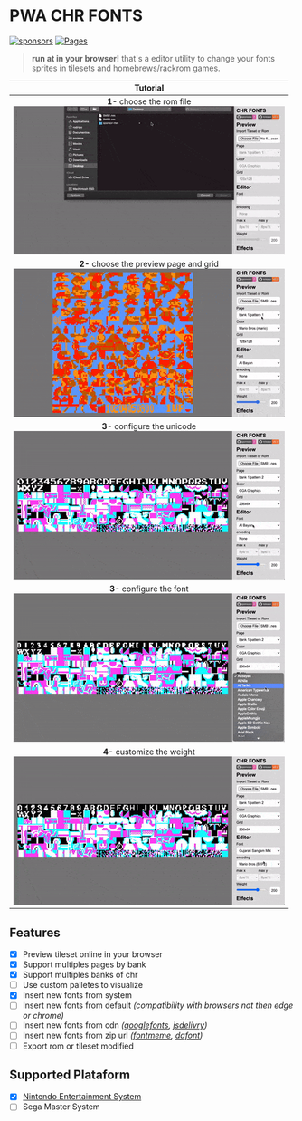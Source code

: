 # PWA CHR FONTS

[![sponsors](https://img.shields.io/github/sponsors/rodrigodornelles?color=ff69b4&logo=github)](https://github.com/sponsors/RodrigoDornelles)
[![Pages](https://github.com/RodrigoDornelles/pwa-fehou/actions/workflows/pages.yml/badge.svg)](https://github.com/RodrigoDornelles/pwa-fehou/actions/workflows/pages.yml)

> **run at in your browser!** that's a editor utility to change your fonts sprites in tilesets and homebrews/rackrom games.

<div align="center">

| Tutorial |
| :------: |
| **1-** choose the rom file<br>![ver02](https://raw.githubusercontent.com/RodrigoDornelles/RodrigoDornelles/master/media/pwa-chr-02-a-min.gif) |
| **2-** choose the preview page and grid<br>![ver02](https://raw.githubusercontent.com/RodrigoDornelles/RodrigoDornelles/master/media/pwa-chr-02-b-min.gif) |
| **3-** configure the unicode<br>![ver02](https://raw.githubusercontent.com/RodrigoDornelles/RodrigoDornelles/master/media/pwa-chr-02-c-min.gif) |
| **3-** configure the font<br>![ver02](https://raw.githubusercontent.com/RodrigoDornelles/RodrigoDornelles/master/media/pwa-chr-02-d-min.gif) |
| **4-** customize the weight<br>![ver02](https://raw.githubusercontent.com/RodrigoDornelles/RodrigoDornelles/master/media/pwa-chr-02-e-min.gif) |

</div>

## Features

 * [X] Preview tileset online in your browser
 * [X] Support multiples pages by bank 
 * [X] Support multiples banks of chr
 * [ ] Use custom palletes to visualize
 * [X] Insert new fonts from system
 * [ ] Insert new fonts from default _(compatibility with browsers not then edge or chrome)_
 * [ ] Insert new fonts from cdn _([googlefonts](https://fonts.google.com/), [jsdelivry](https://jsdelivr.com))_
 * [ ] Insert new fonts from zip url _([fontmeme](https://fontmeme.com/), [dafont](dafont.com))_
 * [ ] Export rom or tileset modified

## Supported Plataform

 * [X] [Nintendo Entertainment System](https://www.nesdev.org/wiki)
 * [ ] Sega Master System
